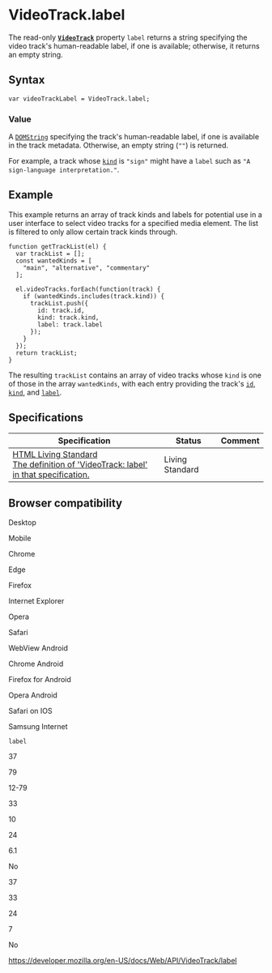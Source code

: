 VideoTrack.label
================

The read-only **[`VideoTrack`](../videotrack)** property `label` returns a string specifying the video track's human-readable label, if one is available; otherwise, it returns an empty string.

Syntax
------

    var videoTrackLabel = VideoTrack.label;

### Value

A [`DOMString`](../domstring) specifying the track's human-readable label, if one is available in the track metadata. Otherwise, an empty string (`""`) is returned.

For example, a track whose [`kind`](kind) is `"sign"` might have a `label` such as `"A sign-language interpretation."`.

Example
-------

This example returns an array of track kinds and labels for potential use in a user interface to select video tracks for a specified media element. The list is filtered to only allow certain track kinds through.

    function getTrackList(el) {
      var trackList = [];
      const wantedKinds = [
        "main", "alternative", "commentary"
      ];

      el.videoTracks.forEach(function(track) {
        if (wantedKinds.includes(track.kind)) {
          trackList.push({
            id: track.id,
            kind: track.kind,
            label: track.label
          });
        }
      });
      return trackList;
    }

The resulting `trackList` contains an array of video tracks whose `kind` is one of those in the array `wantedKinds`, with each entry providing the track's [`id`](id), [`kind`](kind), and [`label`](label).

Specifications
--------------

<table><thead><tr class="header"><th>Specification</th><th>Status</th><th>Comment</th></tr></thead><tbody><tr class="odd"><td><a href="https://html.spec.whatwg.org/multipage/#dom-videotrack-label">HTML Living Standard<br />
<span class="small">The definition of 'VideoTrack: label' in that specification.</span></a></td><td><span class="spec-living">Living Standard</span></td><td></td></tr></tbody></table>

Browser compatibility
---------------------

Desktop

Mobile

Chrome

Edge

Firefox

Internet Explorer

Opera

Safari

WebView Android

Chrome Android

Firefox for Android

Opera Android

Safari on IOS

Samsung Internet

`label`

37

79

12-79

33

10

24

6.1

No

37

33

24

7

No

<a href="https://developer.mozilla.org/en-US/docs/Web/API/VideoTrack/label" class="_attribution-link">https://developer.mozilla.org/en-US/docs/Web/API/VideoTrack/label</a>

